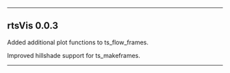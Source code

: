 ***

## rtsVis 0.0.3
Added additional plot functions to ts_flow_frames.

Improved hillshade support for ts_makeframes.





***

